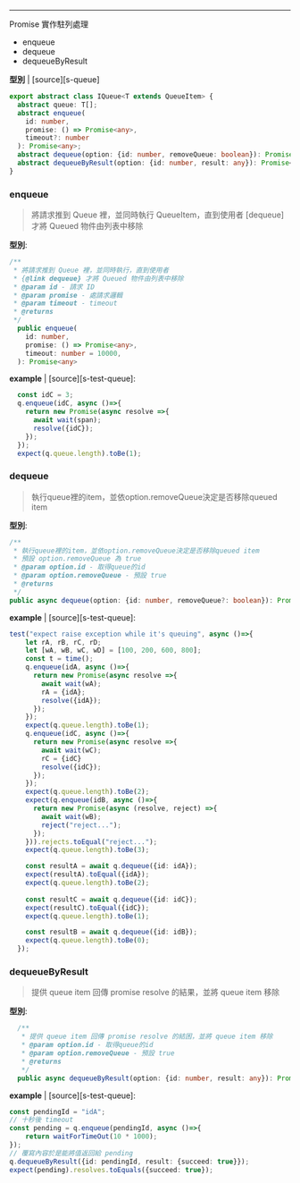 

---
<!--#-->
Promise 實作駐列處理

- enqueue
- dequeue
- dequeueByResult

__型別__ | [source][s-queue]
```ts
export abstract class IQueue<T extends QueueItem> {
  abstract queue: T[];
  abstract enqueue(
    id: number,
    promise: () => Promise<any>,
    timeout?: number
  ): Promise<any>;
  abstract dequeue(option: {id: number, removeQueue: boolean}): Promise<any>;
  abstract dequeueByResult(option: {id: number, result: any}): Promise<any>;
}
```

### enqueue
> 將請求推到 Queue 裡，並同時執行 QueueItem，直到使用者 [dequeue] 才將 Queued 物件由列表中移除
  
__型別__:
```ts
/**
 * 將請求推到 Queue 裡，並同時執行，直到使用者 
 * {@link dequeue} 才將 Queued 物件由列表中移除
 * @param id - 請求 ID
 * @param promise - 處請求邏輯
 * @param timeout - timeout
 * @returns 
 */
  public enqueue(
    id: number,
    promise: () => Promise<any>,
    timeout: number = 10000,
  ): Promise<any>
```

__example__ | [source][s-test-queue]:
```ts
  const idC = 3;
  q.enqueue(idC, async ()=>{
    return new Promise(async resolve =>{
      await wait(span);
      resolve({idC});
    });
  });
  expect(q.queue.length).toBe(1);
```

### dequeue
> 執行queue裡的item，並依option.removeQueue決定是否移除queued item

__型別__:
```ts
/**
 * 執行queue裡的item，並依option.removeQueue決定是否移除queued item
 * 預設 option.removeQueue 為 true
 * @param option.id - 取得queue的id
 * @param option.removeQueue - 預設 true
 * @returns 
 */
public async dequeue(option: {id: number, removeQueue?: boolean}): Promise<any>
```

__example__ | [source][s-test-queue]:
```ts
test("expect raise exception while it's queuing", async ()=>{
    let rA, rB, rC, rD;
    let [wA, wB, wC, wD] = [100, 200, 600, 800];
    const t = time();
    q.enqueue(idA, async ()=>{
      return new Promise(async resolve =>{
        await wait(wA);
        rA = {idA};
        resolve({idA});
      });
    });
    expect(q.queue.length).toBe(1);
    q.enqueue(idC, async ()=>{
      return new Promise(async resolve =>{
        await wait(wC);
        rC = {idC}
        resolve({idC});
      });
    });
    expect(q.queue.length).toBe(2);
    expect(q.enqueue(idB, async ()=>{
      return new Promise(async (resolve, reject) =>{
        await wait(wB);
        reject("reject...");
      });
    })).rejects.toEqual("reject...");
    expect(q.queue.length).toBe(3);

    const resultA = await q.dequeue({id: idA});
    expect(resultA).toEqual({idA});
    expect(q.queue.length).toBe(2);
    
    const resultC = await q.dequeue({id: idC});
    expect(resultC).toEqual({idC});
    expect(q.queue.length).toBe(1);

    const resultB = await q.dequeue({id: idB});
    expect(q.queue.length).toBe(0);
  });
```

### dequeueByResult
> 提供 queue item 回傳 promise resolve 的結果，並將 queue item 移除

__型別__:
```ts
  /**
   * 提供 queue item 回傳 promise resolve 的結困，並將 queue item 移除
   * @param option.id - 取得queue的id
   * @param option.removeQueue - 預設 true
   * @returns 
   */
  public async dequeueByResult(option: {id: number, result: any}): Promise<any>
```

__example__ | [source][s-test-queue]:
```ts
const pendingId = "idA";
// 十秒後 timeout
const pending = q.enqueue(pendingId, async ()=>{
    return waitForTimeOut(10 * 1000);
});
// 覆寫內容於是能將值返回給 pending 
q.dequeueByResult({id: pendingId, result: {succeed: true}});
expect(pending).resolves.toEquals({succeed: true});
```
